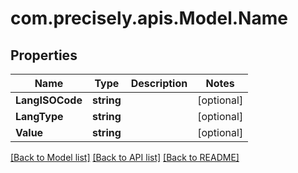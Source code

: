 
# com.precisely.apis.Model.Name

## Properties

Name | Type | Description | Notes
------------ | ------------- | ------------- | -------------
**LangISOCode** | **string** |  | [optional] 
**LangType** | **string** |  | [optional] 
**Value** | **string** |  | [optional] 

[[Back to Model list]](../README.md#documentation-for-models)
[[Back to API list]](../README.md#documentation-for-api-endpoints)
[[Back to README]](../README.md)

